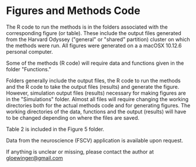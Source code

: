 # Figures and Methods Code

The R code to run the methods is in the folders associated with the corresponding figure (or table). These include the output files generated from the Harvard Odyssey ("general" or "shared" partition) cluster on which the methods were run. All figures were generated on a a macOSX 10.12.6 personal computer.

Some of the methods (R code) will require data and functions given in the folder "Functions."

Folders generally include the output files, the R code to run the methods and the R code to take the output files (results) and generate the figure. However, simulation output files (results) necessary for making figures are in the "Simulations" folder. Almost all files will require changing the working directories both for the actual methods code and for generating figures. The working directories of the data, functions and the output (results) will have to be changed depending on where the files are saved.

Table 2 is included in the Figure 5 folder.

Data from the neuroscience (FSCV) application is available upon request. 

If anything is unclear or missing, please contact the author at gloewinger@gmail.com
